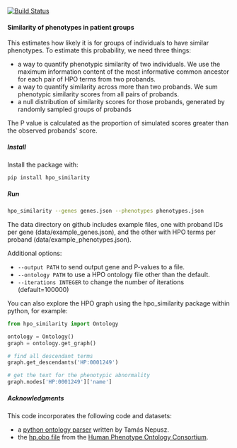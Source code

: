 [![Build Status](https://travis-ci.org/jeremymcrae/hpo_similarity.svg?branch=master)](https://travis-ci.org/jeremymcrae/hpo_similarity)

#### Similarity of phenotypes in patient groups
This estimates how likely it is for groups of individuals to have similar
phenotypes.  To estimate this probability, we need three things:
- a way to quantify phenotypic similarity of two individuals. We use the maximum
  information content of the most informative common ancestor for each pair of
  HPO terms from two probands.
- a way to quantify similarity across more than two probands. We sum phenotypic
  similarity scores from all pairs of probands.
- a null distribution of similarity scores for those probands, generated by
  randomly sampled groups of probands

The P value is calculated as the proportion of simulated scores greater than the
observed probands' score.

##### Install
Install the package with:
```sh
pip install hpo_similarity
```

##### Run
```sh
hpo_similarity --genes genes.json --phenotypes phenotypes.json
```
The data directory on github includes example files, one with proband IDs
per gene (data/example_genes.json), and the other with HPO terms per proband
(data/example_phenotypes.json).

Additional options:
- `--output PATH` to send output gene and P-values to a file.
- `--ontology PATH` to use a HPO ontology file other than the default.
- `--iterations INTEGER` to change the number of iterations (default=100000)

You can also explore the HPO graph using the hpo_similarity package within
python, for example:
```python
from hpo_similarity import Ontology

ontology = Ontology()
graph = ontology.get_graph()

# find all descendant terms
graph.get_descendants('HP:0001249')

# get the text for the phenotypic abnormality
graph.nodes['HP:0001249']['name']
```

##### Acknowledgments
  This code incorporates the following code and datasets:
  - a [python ontology parser](https://github.com/ntamas/gfam/blob/master/gfam/go/obo.py)
    written by Tamás Nepusz.
  - the [hp.obo file](http://purl.obolibrary.org/obo/hp.obo) from the
    [Human Phenotype Ontology Consortium](http://human-phenotype-ontology.org/).
